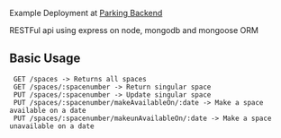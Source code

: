 Example Deployment at [Parking Backend](https://gsc-parking.herokuapp.com/api/spaces)

RESTFul api using express on node, mongodb and mongoose ORM

## Basic Usage

```
 GET /spaces -> Returns all spaces
 GET /spaces/:spacenumber -> Return singular space
 PUT /spaces/:spacenumber -> Update singular space
 PUT /spaces/:spacenumber/makeAvailableOn/:date -> Make a space available on a date
 PUT /spaces/:spacenumber/makeunAvailableOn/:date -> Make a space unavailable on a date
```

